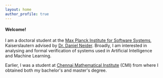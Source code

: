 ```yaml
---
layout: home
author_profile: true
---
```


#### Welcome!

I am a doctoral student at the [Max Planck Institute for Software Systems](https://www.mpi-sws.org/), Kaiserslautern advised 
by [Dr. Daniel Neider](https://people.mpi-sws.org/~neider/). Broadly, I am interested in analysing and formal verification of 
systems used in Artificial Intelligence and Machine Learning.

Earlier, I was a student at [Chennai Mathematical Institute](https://www.cmi.ac.in/) (CMI) from where I obtained both my bachelor's 
and master's degree.
